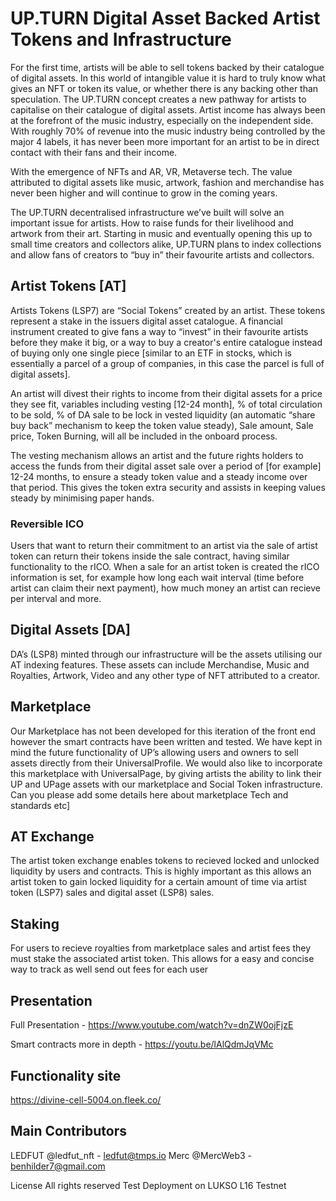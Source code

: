 
# UP.TURN Digital Asset Backed Artist Tokens and Infrastructure
For the first time, artists will be able to sell tokens backed by their catalogue of digital assets. In this world of intangible value it is hard to truly know what gives an NFT or token its value, or whether there is any backing other than speculation. The UP.TURN concept creates a new pathway for artists to capitalise on their catalogue of digital assets. Artist income has always been  at the forefront of the music industry, especially on the independent side. With roughly 70% of revenue into the music industry being controlled by the major 4 labels, it has never been more important for an artist to be in direct contact with their fans and their income.

With the emergence of NFTs and AR, VR,  Metaverse tech. The value attributed to digital assets like music, artwork, fashion and merchandise has never been higher and will continue to grow in the coming years.

The UP.TURN decentralised infrastructure we’ve built will solve an important issue for artists. How to raise funds for their livelihood and artwork from their art. Starting in music and eventually opening this up to small time creators and collectors alike, UP.TURN plans to index collections and allow fans of creators to “buy in” their favourite artists and collectors.

## Artist Tokens [AT]
Artists Tokens (LSP7) are “Social Tokens” created by an artist. These tokens represent a stake in the issuers digital asset catalogue. A financial instrument created to give fans a way to “invest” in their favourite artists before they make it big, or a way to buy a creator's entire catalogue instead of buying only one single piece [similar to an ETF in stocks, which is essentially a parcel of a group of companies, in this case the parcel is full of digital assets].


An artist will divest their rights to income from their digital assets for a price they see fit, variables including vesting [12-24 month], % of total circulation to be sold, % of DA sale to be lock in vested liquidity (an automatic “share buy back” mechanism to keep the token value steady), Sale amount, Sale price, Token Burning, will all be included in the onboard process.
 
The vesting mechanism allows an artist and the future rights holders to access the funds from their digital asset sale over a period of [for example] 12-24 months, to ensure a steady token value and a steady income over that period. This gives the token extra security and assists in keeping values steady by minimising paper hands. 

### Reversible ICO
Users that want to return their commitment to an artist via the sale of artist token
can return their tokens inside the sale contract, having similar functionality to 
the rICO. When a sale for an artist token is created the rICO information is set, for example
how long each wait interval (time before artist can claim their next payment), how much money
an artist can recieve per interval and more.


## Digital Assets [DA]
DA’s (LSP8) minted through our infrastructure will be the assets utilising our AT indexing features. These assets can include Merchandise, Music and Royalties, Artwork, Video and any other type of NFT attributed to a creator.


## Marketplace
Our Marketplace has not been developed for this iteration of the front end however the smart contracts have been written and tested. We have kept in mind the future functionality of UP’s allowing users and owners to sell assets directly from their UniversalProfile. We would also like to incorporate this marketplace with UniversalPage, by giving artists the ability to link their UP and UPage assets with our marketplace and Social Token infrastructure.
Can you please add some details here about marketplace Tech and standards etc]


## AT Exchange
The artist token exchange enables tokens to recieved locked and unlocked liquidity
by users and contracts. This is highly important as this allows an artist token
to gain locked liquidity for a certain amount of time via artist token (LSP7) sales and 
digital asset (LSP8) sales.

## Staking

For users to recieve royalties from marketplace sales and artist fees they must stake 
the associated artist token. This allows for a easy and concise way to track as well
send out fees for each user
## Presentation
Full Presentation - https://www.youtube.com/watch?v=dnZW0ojFjzE

Smart contracts more in depth - https://youtu.be/lAlQdmJqVMc

## Functionality site
https://divine-cell-5004.on.fleek.co/

## Main Contributors
LEDFUT @ledfut_nft - ledfut@tmps.io
Merc @MercWeb3 - benhilder7@gmail.com

License
All rights reserved
Test Deployment on LUKSO L16 Testnet
